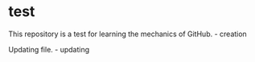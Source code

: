 # test
This repository is a test for learning the mechanics of GitHub. - creation


Updating file. - updating
